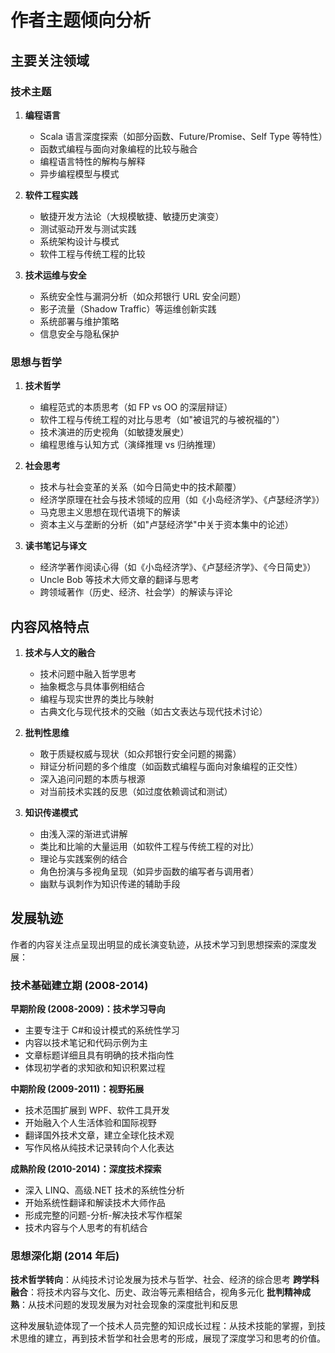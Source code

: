 # 作者主题倾向分析

## 主要关注领域

### 技术主题

1. **编程语言**

   - Scala 语言深度探索（如部分函数、Future/Promise、Self Type 等特性）
   - 函数式编程与面向对象编程的比较与融合
   - 编程语言特性的解构与解释
   - 异步编程模型与模式

2. **软件工程实践**

   - 敏捷开发方法论（大规模敏捷、敏捷历史演变）
   - 测试驱动开发与测试实践
   - 系统架构设计与模式
   - 软件工程与传统工程的比较

3. **技术运维与安全**
   - 系统安全性与漏洞分析（如众邦银行 URL 安全问题）
   - 影子流量（Shadow Traffic）等运维创新实践
   - 系统部署与维护策略
   - 信息安全与隐私保护

### 思想与哲学

1. **技术哲学**

   - 编程范式的本质思考（如 FP vs OO 的深层辩证）
   - 软件工程与传统工程的对比与思考（如"被诅咒的与被祝福的"）
   - 技术演进的历史视角（如敏捷发展史）
   - 编程思维与认知方式（演绎推理 vs 归纳推理）

2. **社会思考**

   - 技术与社会变革的关系（如今日简史中的技术颠覆）
   - 经济学原理在社会与技术领域的应用（如《小岛经济学》、《卢瑟经济学》）
   - 马克思主义思想在现代语境下的解读
   - 资本主义与垄断的分析（如"卢瑟经济学"中关于资本集中的论述）

3. **读书笔记与译文**
   - 经济学著作阅读心得（如《小岛经济学》、《卢瑟经济学》、《今日简史》）
   - Uncle Bob 等技术大师文章的翻译与思考
   - 跨领域著作（历史、经济、社会学）的解读与评论

## 内容风格特点

1. **技术与人文的融合**

   - 技术问题中融入哲学思考
   - 抽象概念与具体事例相结合
   - 编程与现实世界的类比与映射
   - 古典文化与现代技术的交融（如古文表达与现代技术讨论）

2. **批判性思维**

   - 敢于质疑权威与现状（如众邦银行安全问题的揭露）
   - 辩证分析问题的多个维度（如函数式编程与面向对象编程的正交性）
   - 深入追问问题的本质与根源
   - 对当前技术实践的反思（如过度依赖调试和测试）

3. **知识传递模式**
   - 由浅入深的渐进式讲解
   - 类比和比喻的大量运用（如软件工程与传统工程的对比）
   - 理论与实践案例的结合
   - 角色扮演与多视角呈现（如异步函数的编写者与调用者）
   - 幽默与讽刺作为知识传递的辅助手段

## 发展轨迹

作者的内容关注点呈现出明显的成长演变轨迹，从技术学习到思想探索的深度发展：

### 技术基础建立期 (2008-2014)

**早期阶段 (2008-2009)：技术学习导向**

- 主要专注于 C#和设计模式的系统性学习
- 内容以技术笔记和代码示例为主
- 文章标题详细且具有明确的技术指向性
- 体现初学者的求知欲和知识积累过程

**中期阶段 (2009-2011)：视野拓展**

- 技术范围扩展到 WPF、软件工具开发
- 开始融入个人生活体验和国际视野
- 翻译国外技术文章，建立全球化技术观
- 写作风格从纯技术记录转向个人化表达

**成熟阶段 (2010-2014)：深度技术探索**

- 深入 LINQ、高级.NET 技术的系统性分析
- 开始系统性翻译和解读技术大师作品
- 形成完整的问题-分析-解决技术写作框架
- 技术内容与个人思考的有机结合

### 思想深化期 (2014 年后)

**技术哲学转向**：从纯技术讨论发展为技术与哲学、社会、经济的综合思考
**跨学科融合**：将技术内容与文化、历史、政治等元素相结合，视角多元化
**批判精神成熟**：从技术问题的发现发展为对社会现象的深度批判和反思

这种发展轨迹体现了一个技术人员完整的知识成长过程：从技术技能的掌握，到技术思维的建立，再到技术哲学和社会思考的形成，展现了深度学习和思考的价值。

